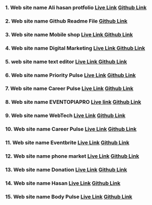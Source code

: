 ### 1. Web site name Ali hasan protfolio [Live Link](https://ali-hasan-portfolio.surge.sh) [Github Link](https://github.com/DeveloperAlihasan404439/Ali-Hasan-Protfolio)
### 2. Web site name Github Readme File  [Github Link](https://github.com/DeveloperAlihasan404439/DeveloperAlihasan404439)
### 3. Web site name Mobile shop [Live Link ](https://build-with-innovation-private-limited-task.surge.sh/) [Github Link](https://github.com/DeveloperAlihasan404439/DevTown-Internship-Client)
### 4. Web site name Digital Marketing [Live Link ](https://internship-task-devonw-alihasan.surge.sh) [Github Link](https://github.com/DeveloperAlihasan404439/Mobile-Shop-internship-task)
### 5. web site name text editor [Live Link ](https://celebrare-team-assignment-alihasna.surge.sh) [Github Link](https://github.com/DeveloperAlihasan404439/celebrare-team-assignment-alihasna.surge.sh)
### 6. Web site name Priority Pulse [Live Link](https://task-scc-menagement-platform.surge.sh) [Github Link](https://github.com/DeveloperAlihasan404439/scc-tack-menagement)
### 7. Web site name Career Pulse [Live Link](https://authfirebaseassignament11.web.app) [Github Link](https://github.com/DeveloperAlihasan404439/careee-pulse-client-site) 
### 8. Web site name EVENTOPIAPRO [Live link](https://event-menagement-surge.surge.sh) [Github Link](https://github.com/DeveloperAlihasan404439/event-management)
### 9. Web site name WebTech [Live Link](https://brand-shop-fccb4.web.app) [Github Link](https://github.com/DeveloperAlihasan404439/brand-shiop-10)
### 10. Web site name Career Pulse [Live Link](https://authfirebaseassignament11.web.app) [Github Link](https://github.com/DeveloperAlihasan404439/Career-pulse-11?tab=readme-ov-file)
### 11. Web site name Eventbrite [Live Link](https://communitd-cultural.surge.sh) [Github Link](https://github.com/DeveloperAlihasan404439/Communitd-and-Cultural-Cliend)
### 12. Web site name phone market [Live Link](https://github.com/DeveloperAlihasan404439/phone-market) [Github Link](https://64ef9cab6e94e873d246eb16--rainbow-cheesecake-004d72.netlify.app/)
### 13. Web site name Donation [Live Link](https://donation-projact.surge.sh/) [Github Link](https://github.com/DeveloperAlihasan404439/donation-projact)
### 14. Web site name Hasan [Live Link](https://practics-project-46.surge.sh) [Github Link](https://github.com/DeveloperAlihasan404439/practics-projact)
### 15. Web site name Body Pulse [Live Link](https://bodypulse-assignament-12.surge.sh) [Github Link](https://github.com/DeveloperAlihasan404439/Body-pulse-client-site/tree/main)
